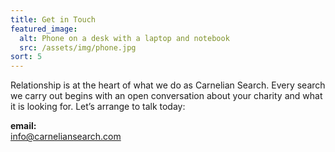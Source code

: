 ```yaml
---
title: Get in Touch
featured_image:
  alt: Phone on a desk with a laptop and notebook
  src: /assets/img/phone.jpg
sort: 5
---
```


Relationship is at the heart of what we do as Carnelian Search. Every search we carry out begins with an open conversation about your charity and what it is looking for. Let’s arrange to talk today:

**email:**\
[info@carneliansearch.com](mailto:info@carneliansearch.com)
